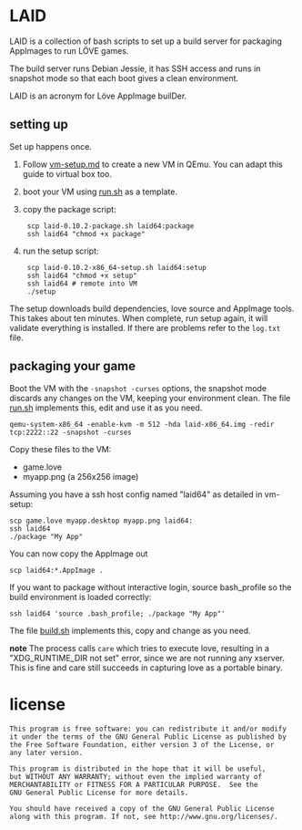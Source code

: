 # LAID

LAID is a collection of bash scripts to set up a build server for packaging AppImages to run LÖVE games.

The build server runs Debian Jessie, it has SSH access and runs in snapshot mode so that each boot gives a clean environment.

LAID is an acronym for Löve AppImage builDer.

## setting up

Set up happens once.

1. Follow [vm-setup.md](vm-setup.md) to create a new VM in QEmu. You can adapt this guide to virtual box too.
1. boot your VM using [run.sh](run.sh) as a template.
1. copy the package script:

        scp laid-0.10.2-package.sh laid64:package
        ssh laid64 "chmod +x package"

1. run the setup script:

        scp laid-0.10.2-x86_64-setup.sh laid64:setup
        ssh laid64 "chmod +x setup"
        ssh laid64 # remote into VM
        ./setup

The setup downloads build dependencies, love source and AppImage tools. This takes about ten minutes. When complete, run setup again, it will validate everything is installed. If there are problems refer to the `log.txt` file.

## packaging your game

Boot the VM with the `-snapshot -curses` options, the snapshot mode discards any changes on the VM, keeping your environment clean. The file [run.sh](run.sh) implements this, edit and use it as you need.

    qemu-system-x86_64 -enable-kvm -m 512 -hda laid-x86_64.img -redir tcp:2222::22 -snapshot -curses

Copy these files to the VM:

* game.love
* myapp.png (a 256x256 image)

Assuming you have a ssh host config named "laid64" as detailed in vm-setup:

    scp game.love myapp.desktop myapp.png laid64:
    ssh laid64
    ./package "My App"

You can now copy the AppImage out

    scp laid64:*.AppImage .

If you want to package without interactive login, source bash_profile so the build environment is loaded correctly:

    ssh laid64 'source .bash_profile; ./package "My App"'

The file [build.sh](build.sh) implements this, copy and change as you need.

**note** The process calls `care` which tries to execute love, resulting in a "XDG_RUNTIME_DIR not set" error, since we are not running any xserver. This is fine and care still succeeds in capturing love as a portable binary.

# license

    This program is free software: you can redistribute it and/or modify
    it under the terms of the GNU General Public License as published by
    the Free Software Foundation, either version 3 of the License, or
    any later version.

    This program is distributed in the hope that it will be useful,
    but WITHOUT ANY WARRANTY; without even the implied warranty of
    MERCHANTABILITY or FITNESS FOR A PARTICULAR PURPOSE.  See the
    GNU General Public License for more details.

    You should have received a copy of the GNU General Public License
    along with this program. If not, see http://www.gnu.org/licenses/.

